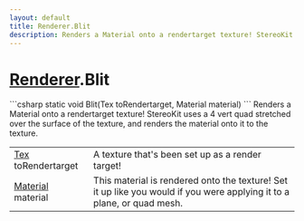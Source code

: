 ```yaml
---
layout: default
title: Renderer.Blit
description: Renders a Material onto a rendertarget texture! StereoKit uses a 4 vert quad stretched over the surface of the texture, and renders the material onto it to the texture.
---
```

# [Renderer]({{site.url}}/Pages/Reference/Renderer.html).Blit

<div class='signature' markdown='1'>
```csharp
static void Blit(Tex toRendertarget, Material material)
```
Renders a Material onto a rendertarget texture! StereoKit uses a 4 vert quad stretched
over the surface of the texture, and renders the material onto it to the texture.
</div>

|  |  |
|--|--|
|[Tex]({{site.url}}/Pages/Reference/Tex.html) toRendertarget|A texture that's been set up as a render target!|
|[Material]({{site.url}}/Pages/Reference/Material.html) material|This material is rendered onto the texture! Set it up like you would             if you were applying it to a plane, or quad mesh.|




